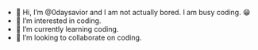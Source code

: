 - 👋 Hi, I’m @0daysavior and I am not actually bored. I am busy coding. 😁
- 👀 I’m interested in coding.
- 🌱 I’m currently learning coding.
- 💞️ I’m looking to collaborate on coding.

<!---
boredashish/boredashish is a ✨ special ✨ repository because its `README.md` (this file) appears on your GitHub profile.
You can click the Preview link to take a look at your changes.
--->
